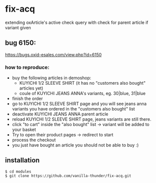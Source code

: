 # fix-acq
extending oxArticle's active check query with check for parent article if variant given

## bug 6150:
https://bugs.oxid-esales.com/view.php?id=6150

### how to reproduce:
* buy the following articles in demoshop:
    - KUYICHI 1/2 SLEEVE SHIRT (it has no "customers also bought" articles yet)
    - coule of KUYICHI JEANS ANNA's variants, eg. 30|blue, 31|blue
* finish the order
* go to KUYICHI 1/2 SLEEVE SHIRT page and you will see jeans anna variants you have ordered in the "customers also bought" list
* deactivate KUYICHI JEANS ANNA parent article
* reload KUYICHI 1/2 SLEEVE SHIRT page, jeans variants are still there.
* click "to cart" inside the "also bought" list -> variant will be added to your basket
* Try to open their product pages -> redirect to start
* process the checkout
* you just have bought an article you should not be able to buy :)

## installation
    $ cd modules
    $ git clone https://github.com/vanilla-thunder/fix-acq.git
